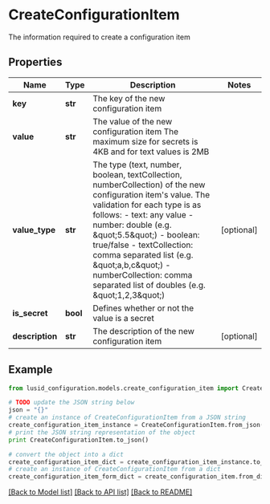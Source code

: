# CreateConfigurationItem

The information required to create a configuration item

## Properties
Name | Type | Description | Notes
------------ | ------------- | ------------- | -------------
**key** | **str** | The key of the new configuration item | 
**value** | **str** | The value of the new configuration item                The maximum size for secrets is 4KB and for text values is 2MB | 
**value_type** | **str** | The type (text, number, boolean, textCollection, numberCollection) of the new configuration item&#39;s value.  The validation for each type is as follows:  - text: any value  - number: double (e.g. \&quot;5.5\&quot;)  - boolean: true/false  - textCollection: comma separated list (e.g. \&quot;a,b,c\&quot;)  - numberCollection: comma separated list of doubles (e.g. \&quot;1,2,3\&quot;) | [optional] 
**is_secret** | **bool** | Defines whether or not the value is a secret | 
**description** | **str** | The description of the new configuration item | [optional] 

## Example

```python
from lusid_configuration.models.create_configuration_item import CreateConfigurationItem

# TODO update the JSON string below
json = "{}"
# create an instance of CreateConfigurationItem from a JSON string
create_configuration_item_instance = CreateConfigurationItem.from_json(json)
# print the JSON string representation of the object
print CreateConfigurationItem.to_json()

# convert the object into a dict
create_configuration_item_dict = create_configuration_item_instance.to_dict()
# create an instance of CreateConfigurationItem from a dict
create_configuration_item_form_dict = create_configuration_item.from_dict(create_configuration_item_dict)
```
[[Back to Model list]](../README.md#documentation-for-models) [[Back to API list]](../README.md#documentation-for-api-endpoints) [[Back to README]](../README.md)


